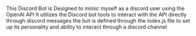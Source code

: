 This Discord Bot is Designed to mimic myself as a discord user using the OpenAI API
It utilizes the Discord bot tools to interact with the API directly through discord messages
the bot is defined through the index.js file to set up its personality and ability to interact through a discord channel
